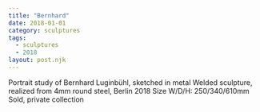 ```yaml
---
title: "Bernhard"
date: 2018-01-01
category: sculptures
tags:
  - sculptures
  - 2018
layout: post.njk
---
```


Portrait study of Bernhard Luginbühl, sketched in metal
Welded sculpture, realized from 4mm round steel, Berlin 2018
Size W/D/H: 250/340/610mm
Sold, private collection

<!-- Images to be added -->


<!-- 
Source: TYPO3 page UID 1069
Category: sculptural work
-->
